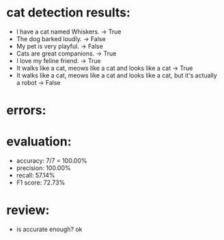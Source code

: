 # cat detection results:

 * I have a cat named Whiskers. -> True
 * The dog barked loudly. -> False
 * My pet is very playful. -> False
 * Cats are great companions. -> True
 * I love my feline friend. -> True
 * It walks like a cat, meows like a cat and looks like a cat -> True
 * It walks like a cat, meows like a cat and looks like a cat, but it's actually a robot -> False

# errors:


# evaluation:

 * accuracy: 7/7 = 100.00%
 * precision: 100.00%
 * recall: 57.14%
 * F1 score: 72.73%

# review:

 * is accurate enough? ok

